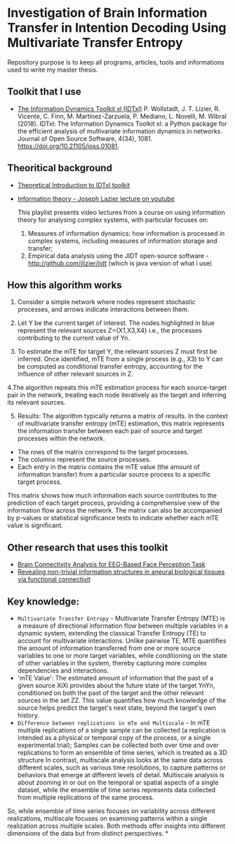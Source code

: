 # Investigation of Brain Information Transfer in Intention Decoding Using Multivariate Transfer Entropy

Repository purpose is to keep all programs, articles, tools and informations used to write my master thesis.






## Toolkit that I use

 - [The Information Dynamics Toolkit xl (IDTxl)](https://github.com/pwollstadt/IDTxl)
    P. Wollstadt, J. T. Lizier, R. Vicente, C. Finn, M. Martinez-Zarzuela, P. Mediano, L. Novelli, M. Wibral (2018). IDTxl: The Information Dynamics Toolkit xl: a Python package for the efficient  analysis of multivariate information dynamics in networks. Journal of Open Source Software, 4(34), 1081. https://doi.org/10.21105/joss.01081.

## Theoritical background

 - [Theoretical Introduction to IDTxl toolkit ](https://github.com/pwollstadt/IDTxl/wiki/Theoretical-Introduction)
 - [Information theory - Joseph Lazier lecture on youtube](https://youtube.com/playlist?list=PLOfPLLxr5gsVLSlmzcMnsFANb-uWkArby&si=CmDHGDc9H7kVCQrs)

   This playlist presents video lectures from a course on using information theory for analysing complex systems, with particular focuses on:
    1. Measures of information dynamics: how information is processed in complex systems, including measures of information storage and transfer;
    2. Empirical data analysis using the JIDT open-source software - http://github.com/jlizier/jidt (which is java version of what i use)

## How this algorithm works
1. Consider a simple network where nodes represent stochastic processes, and arrows indicate interactions between them.

2. Let Y be the current target of interest. The nodes highlighted in blue represent the relevant sources Z={X1,X3,X4} i.e., the processes contributing to the current value of Yn​.

3. To estimate the mTE for target Y, the relevant sources Z must first be inferred. Once identified, mTE from a single process (e.g., X3) to Y can be computed as conditional transfer entropy, accounting for the influence of other relevant sources in Z.

4.The algorithm repeats this mTE estimation process for each source-target pair in the network, treating each node iteratively as the target and inferring its relevant sources.

5. Results:
   The algorithm typically returns a matrix of results. In the context of multivariate transfer entropy (mTE) estimation, this matrix represents the information transfer between each pair of source and target processes within the network.

- The rows of the matrix correspond to the target processes.
- The columns represent the source processes.
- Each entry in the matrix contains the mTE value (the amount of information transfer) from a particular source process to a specific target process.

This matrix shows how much information each source contributes to the prediction of each target process, providing a comprehensive view of the information flow across the network. The matrix can also be accompanied by p-values or statistical significance tests to indicate whether each mTE value is significant.




## Other research that uses this toolkit

 - [Brain Connectivity Analysis for EEG-Based Face Perception Task](https://app.dimensions.ai/details/publication/pub.1169254368)
 - [Revealing non-trivial information structures in aneural biological tissues via functional connectivit](https://app.dimensions.ai/details/publication/pub.1171650046)





## Key knowledge: 
* `Multivariate Transfer Entropy` - Multivariate Transfer Entropy (MTE) is a measure of directional information flow between multiple variables in a dynamic system, extending the classical Transfer Entropy (TE) to account for multivariate interactions. Unlike pairwise TE, MTE quantifies the amount of information transferred from one or more source variables to one or more target variables, while conditioning on the state of other variables in the system, thereby capturing more complex dependencies and interactions.
* 'mTE Value': The estimated amount of information that the past of a given source XiXi​ provides about the future state of the target YnYn​, conditioned on both the past of the target and the other relevant sources in the set ZZ. This value quantifies how much knowledge of the source helps predict the target's next state, beyond the target's own history.
* `Difference between replications in mTe and Multiscale` - 
In mTE multiple replications of a single sample can be collected (a replication is intended as a physical or temporal copy of the process, or a single experimental trial);
Samples can be collected both over time and over replications to form an ensemble of time series, which is treated as a 3D structure
In contrast, multiscale analysis looks at the same data across different scales, such as various time resolutions, to capture patterns or behaviors that emerge at different levels of detail. Multiscale analysis is about zooming in or out on the temporal or spatial aspects of a single dataset, while the ensemble of time series represents data collected from multiple replications of the same process.

 So, while ensemble of time series focuses on variability across different realizations, multiscale focuses on examining patterns within a single realization across multiple scales. Both methods offer insights into different dimensions of the data but from distinct perspectives.
* 
